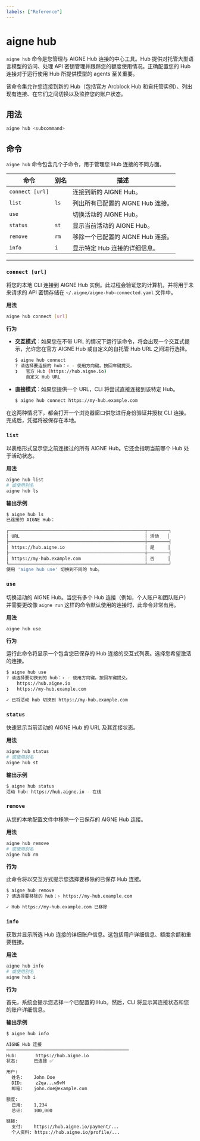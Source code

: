 ```yaml
---
labels: ["Reference"]
---
```


# aigne hub

`aigne hub` 命令是您管理与 AIGNE Hub 连接的中心工具。Hub 提供对托管大型语言模型的访问、处理 API 密钥管理并跟踪您的额度使用情况。正确配置您的 Hub 连接对于运行使用 Hub 所提供模型的 agents 至关重要。

该命令集允许您连接到新的 Hub（包括官方 Arcblock Hub 和自托管实例）、列出现有连接、在它们之间切换以及监控您的账户状态。

## 用法

```bash 基本命令结构
aigne hub <subcommand>
```

## 命令

`aigne hub` 命令包含几个子命令，用于管理您 Hub 连接的不同方面。

| 命令 | 别名 | 描述 |
|---|---|---|
| `connect [url]` | | 连接到新的 AIGNE Hub。 |
| `list` | `ls` | 列出所有已配置的 AIGNE Hub 连接。 |
| `use` | | 切换活动的 AIGNE Hub。 |
| `status` | `st` | 显示当前活动的 AIGNE Hub。 |
| `remove` | `rm` | 移除一个已配置的 AIGNE Hub 连接。 |
| `info` | `i` | 显示特定 Hub 连接的详细信息。 |

---

### `connect [url]`

将您的本地 CLI 连接到 AIGNE Hub 实例。此过程会验证您的计算机，并将用于未来请求的 API 密钥存储在 `~/.aigne/aigne-hub-connected.yaml` 文件中。

**用法**

```bash 连接到 Hub
aigne hub connect [url]
```

**行为**

- **交互模式**：如果您在不带 URL 的情况下运行该命令，将会出现一个交互式提示，允许您在官方 AIGNE Hub 或自定义的自托管 Hub URL 之间进行选择。

  ```bash 交互式连接 icon=mdi:console
  $ aigne hub connect
  ? 请选择要连接的 hub：› - 使用方向键。按回车键提交。
  ❯   官方 Hub (https://hub.aigne.io)
      自定义 Hub URL
  ```

- **直接模式**：如果您提供一个 URL，CLI 将尝试直接连接到该特定 Hub。

  ```bash 直接连接 icon=mdi:console
  $ aigne hub connect https://my-hub.example.com
  ```

在这两种情况下，都会打开一个浏览器窗口供您进行身份验证并授权 CLI 连接。完成后，凭据将被保存在本地。

### `list`

以表格形式显示您之前连接过的所有 AIGNE Hub。它还会指明当前哪个 Hub 处于活动状态。

**用法**

```bash 列出连接
aigne hub list
# 或使用别名
aigne hub ls
```

**输出示例**

```bash icon=mdi:table
$ aigne hub ls
已连接的 AIGNE Hub：

┌───────────────────────────────────────────────────┬────────┐
│ URL                                               │ 活动   │
├───────────────────────────────────────────────────┼────────┤
│ https://hub.aigne.io                              │ 是     │
├───────────────────────────────────────────────────┼────────┤
│ https://my-hub.example.com                        │ 否     │
└───────────────────────────────────────────────────┴────────┘
使用 'aigne hub use' 切换到不同的 hub。
```

### `use`

切换活动的 AIGNE Hub。当您有多个 Hub 连接（例如，个人账户和团队账户）并需要更改像 `aigne run` 这样的命令默认使用的连接时，此命令非常有用。

**用法**

```bash 切换活动 Hub
aigne hub use
```

**行为**

运行此命令将显示一个包含您已保存的 Hub 连接的交互式列表。选择您希望激活的连接。

```bash 交互式切换 icon=mdi:console
$ aigne hub use
? 请选择要切换到的 hub：› - 使用方向键。按回车键提交。
    https://hub.aigne.io
❯   https://my-hub.example.com

✓ 已将活动 hub 切换到 https://my-hub.example.com
```

### `status`

快速显示当前活动的 AIGNE Hub 的 URL 及其连接状态。

**用法**

```bash 检查状态
aigne hub status
# 或使用别名
aigne hub st
```

**输出示例**

```bash icon=mdi:console
$ aigne hub status
活动 hub: https://hub.aigne.io - 在线
```

### `remove`

从您的本地配置文件中移除一个已保存的 AIGNE Hub 连接。

**用法**

```bash 移除 Hub
aigne hub remove
# 或使用别名
aigne hub rm
```

**行为**

此命令将以交互方式提示您选择要移除的已保存 Hub 连接。

```bash 交互式移除 icon=mdi:console
$ aigne hub remove
? 请选择要移除的 hub：› https://my-hub.example.com

✓ Hub https://my-hub.example.com 已移除
```

### `info`

获取并显示所选 Hub 连接的详细账户信息。这包括用户详细信息、额度余额和重要链接。

**用法**

```bash 获取 Hub 信息
aigne hub info
# 或使用别名
aigne hub i
```

**行为**

首先，系统会提示您选择一个已配置的 Hub。然后，CLI 将显示其连接状态和您的账户详细信息。

**输出示例**

```bash icon=mdi:information-outline
$ aigne hub info

AIGNE Hub 连接
──────────────────────────────────────────────
Hub:       https://hub.aigne.io
状态:      已连接 ✅

用户:
  姓名:    John Doe
  DID:     z2qa...w9vM
  邮箱:    john.doe@example.com

额度:
  已用:    1,234
  总计:    100,000

链接:
  支付:    https://hub.aigne.io/payment/...
  个人资料: https://hub.aigne.io/profile/...
```